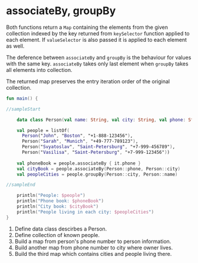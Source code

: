# associateBy, groupBy

Both functions return a `Map` containing the elements from the given collection indexed by the key returned from `keySelector` function applied to each element.
If `valueSelector` is also passed it is applied to each element as well.

The deference between `associateBy` and `groupBy` is the behaviour for values with the same key. `associateBy` takes only last element when `groupBy` takes all elements into collection. 

The returned map preserves the entry iteration order of the original collection.

<div class="language-kotlin" theme="idea" data-min-compiler-version="1.3">

```kotlin
fun main() {

//sampleStart

    data class Person(val name: String, val city: String, val phone: String) // 1

    val people = listOf(                                                     // 2
      Person("John", "Boston", "+1-888-123456"),
      Person("Sarah", "Munich", "+49-777-789123"),
      Person("Svyatoslav", "Saint-Petersburg", "+7-999-456789"),
      Person("Vasilisa", "Saint-Petersburg", "+7-999-123456"))
      
    val phoneBook = people.associateBy { it.phone }                          // 3
    val cityBook = people.associateBy(Person::phone, Person::city)           // 4
    val peopleCities = people.groupBy(Person::city, Person::name)            // 5

//sampleEnd

    println("People: $people")
    println("Phone book: $phoneBook")
    println("City book: $cityBook")
    println("People living in each city: $peopleCities")
}
```

</div>

1. Define data class descirbes a Person.
2. Define collection of known people.
3. Build a map from person's phone number to person information.
4. Build another map from phone number to city where owner lives.
5. Build the third map which contains cities and people living there.
